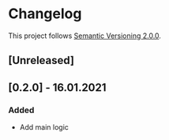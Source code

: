 # Changelog

This project follows [Semantic Versioning 2.0.0](http://semver.org/).

## [Unreleased]

## [0.2.0] - 16.01.2021
### Added
- Add main logic